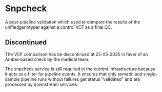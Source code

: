 # Snpcheck
A post-pipeline validation which used to compare the results of the unifiedgenotyper against a control VCF as a final QC.

## Discontinued

The VCF comparison has be discontinued at 25-05-2025 in favor of an Amber-based check by the medical team.

The snpcheck service is still required in the current infrastructure because it acts as a filter for pipeline events.
It ensures that only somatic and single-sample pipeline runs without failures get status "validated" and are processed 
by downstream services.
